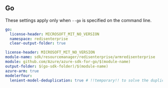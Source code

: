 ## Go

These settings apply only when `--go` is specified on the command line.

```yaml $(go) && !$(track2)
go:
  license-header: MICROSOFT_MIT_NO_VERSION
  namespace: redisenterprise
  clear-output-folder: true
```

``` yaml $(go) && $(track2)
license-header: MICROSOFT_MIT_NO_VERSION
module-name: sdk/resourcemanager/redisenterprise/armredisenterprise
module: github.com/Azure/azure-sdk-for-go/$(module-name)
output-folder: $(go-sdk-folder)/$(module-name)
azure-arm: true
modelerfour:
  lenient-model-deduplication: true # !!temporary!! to solve the duplicate schema issue of ErrorResponse in common-types v2 and v3 introduced in this PR https://github.com/Azure/azure-rest-api-specs/pull/20502
```
